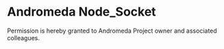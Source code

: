 # Andromeda Node_Socket

Permission is hereby granted to Andromeda Project owner and associated colleagues.
